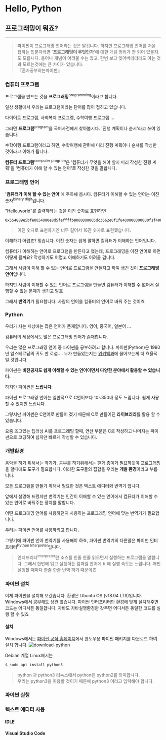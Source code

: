 # Hello, Python

## 프로그래밍이 뭐죠?
---
> 파이썬이 프로그래밍 언어라는 것은 알겁니다. 하지만 프로그래밍 언어를 처음 접하는 입문자라면 '**프로그래밍이 무엇인가**'에 대한 개념 정리가 안 되어 있을지도 모릅니다. 용어나 개념이 어려울 수는 있고, 한번 보고 잊어버리더라도 아는 것과 모르는것에는 큰 차이가 있습니다. <br> 『혼자공부하는파이썬』

### 컴퓨터 프로그램
프로그램을 만드는 것을 **프로그래밍**<sup>programming</sup>이라고 합니다. 

일상 생활에서 우리는 프로그램이라는 단어를 많이 접하고 있습니다.

다이어트 프로그램, 사회복지 프로그램, 수학여행 프로그램 ...

그러면 **프로그램**<sup>program</sup>을 국어사전에서 찾아봅시다. '진행 계획이나 순서'라고 쓰여 있습니다.

수학여행 프로그램이라고 하면, 수학여행에 관련해 미리 진행 계획이나 순서를 작성한 것이라고 이해가 됩니다.

**컴퓨터 프로그램**<sup>computer program</sup>은 '컴퓨터가 무엇을 해야 할지 미리 작성한 진행 계획'을 '컴퓨터가 이해 할 수 있는 언어'로 작성한 것을 말합니다.

### 프로그래밍 언어
'**컴퓨터가 이해 할 수 있는 언어**'에 주목해 봅시다. 컴퓨터가 이해할 수 있는 언어는 이진 숫자<sup>binary digit</sup>입니다.

"Hello,world"를 출력하라는 것을 이진 숫자로 표현하면
```
0x554889e5bfe0054000e8d5feffffb8000000005dc3662e0f1f8400000000000f1f4000
```
> 이진 숫자로 표현하기엔 너무 길어서 16진 숫자로 표현했습니다.

이해하기 어렵죠? 맞습니다. 이진 숫자는 쉽게 말하면 컴퓨터가 이해하는 언어입니다.

컴퓨터가 이해하는 언어로 프로그램을 만든다고 했는데, 프로그래밍을 이진 언어로 하면 어떻게 될까요? 작성하기도 어렵고 이해하기도 어려울 겁니다.

그래서 사람이 이해 할 수 있는 언어로 프로그램을 만들자고 하여 생긴 것이 **프로그래밍 언어**입니다.

하지만 사람이 이해할 수 있는 언어로 프로그램을 만들면 컴퓨터가 이해할 수 없어서 실행할 수 없는 문제가 생기고 말죠

그래서 **번역기**가 필요합니다. 사람의 언어를 컴퓨터의 언어로 바꿔 주는 것이죠

### Python

우리가 사는 세상에는 많은 언어가 존재합니다. 영어, 중국어, 일본어 ... 

컴퓨터의 세상에서도 많은 프로그래밍 언어가 존재합니다.

우리는 많은 프로그래밍 언어 중 파이썬을 공부하려고 합니다.
파이썬(Python)은 1990년 암스테르담의 귀도 반 로섬....
누가 만들었는지는 [위키백과](https://ko.wikipedia.org/wiki/파이썬)에 물어보는게 더 효율적일 것입니다.

파이썬은 **비전공자도 쉽게 이해할 수 있는 언어이면서 다양한 분야에서 활용할 수 있습니다.**

하지만 파이썬은 **느립니다**.

파이썬 프로그래밍 언어는 일반적으로 C언어보다 10~350배 정도 느립니다.
쉽게 사용할 수 있지만 느립니다. 

그렇지만 파이썬은 C언어로 만들어 졌기 때문에 C로 만들어진 **라이브러리**를 활용 할 수 있습니다.

요즘 뜨고있는 딥러닝 AI를 프로그래밍 할때,
연산 부분은 C로 작성하고 나머지는 파이썬으로 코딩하여 쉽지만 빠르게 작성할 수 있습니다.

### 개발환경
음악을 하기 위해서는 악기가, 공부를 하기위해서는 팬과 종이가 필요하듯이 프로그래밍을 할때에도 도구가 필요합니다. 이러한 도구들의 집합을 우리는 **개발 환경**이라고 부릅니다.

모든 프로그램을 만들기 위해서 필요한 것은 텍스트 에디터와 번역기 입니다.

앞에서 설명해 드렸지만 번역기는 인간이 이해할 수 있는 언어에서 컴퓨터가 이해할 수 있는 언어로 바꿔주는 장치를 말합니다. 

어떤 프로그래밍 언어를 사용하던지 사용하는 프로그래밍 언어에 맞는 번역기가 필요합니다.

우리는 파이썬 언어를 사용하려고 합니다.

그렇기에 파이썬 언어 번역기를 사용해야 하죠, 파이썬 번역기의 다른말은 파이썬 인터프리터<sup>Python Interpreter</sup>입니다.
> 인터프리터<sup>Interpreter</sup>란 소스를 한줄 한줄 읽으면서 실행하는 프로그램을 말합니다.
그래서 한번에 읽고 실행하는 컴파일 언어에 비해 실행 속도는 느립니다.
매번 실행할 때마다 한줄 한줄 번역 하기 때문이죠

### 파이썬 설치
이제 파이썬을 설치해 보겠습니다.
환경은 Ubuntu OS (v18.04 LTS)입니다.
Windows에서 공부해도 상관 없습니다. 파이썬 인터프리터만 환경에 맞게 설치해주면 코드는 어디서든 동일합니다.
자바도 자바실행환경만 갖주면 어디서든 동일한 코드를 실행 할 수 있죠

#### 설치
Windows에서는
[파이썬 공식 홈페이지](http://www.python.org/downloads/)에서 윈도우용 파이썬 패키지를 다운로드 하여 설치 합니다.
![download-python](https://github.com/HolyPeople/2021-1-py-basic/blob/dev/image/chapter01-download-python.png)

Debian 계열 Linux에서는
```bash
$ sudo apt install python3
```
> python 과 python3
리눅스에서 python은 python2를 의미합니다.<br>
우리는 python3을 이용할 것이기 때문에 python3 이라고 입력해야 합니다.

### 파이썬 실행

### 텍스트 에디터 사용
#### IDLE 
#### Visual Studio Code

